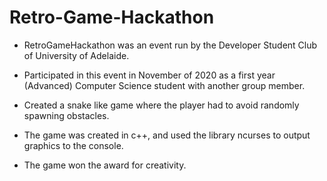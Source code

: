 Retro-Game-Hackathon
====================

- RetroGameHackathon was an event run by the Developer Student Club of University of Adelaide.

- Participated in this event in November of 2020 as a first year (Advanced) Computer Science student with another group member. 

- Created a snake like game where the player had to avoid randomly spawning obstacles. 

- The game was created in c++, and used the library ncurses to output graphics to the console.

- The game won the award for creativity. 
